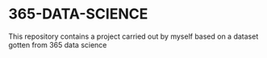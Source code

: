 # 365-DATA-SCIENCE
This repository contains a project carried out by myself based on a dataset gotten from 365 data science
